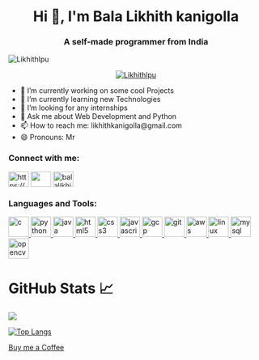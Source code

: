 <h1 align="center">Hi 👋, I'm Bala Likhith kanigolla</h1>
<h3 align="center">A self-made programmer from India</h3>

<p align="left"> <img src="https://visitor-badge.glitch.me/badge?page_id=Likhithlpu.Likhithlpu" alt="Likhithlpu" /> </p>

<p align="center"> <a href="https://github.com/ryo-ma/github-profile-trophy"><img src="https://github-profile-trophy.vercel.app/?username=Likhithlpu" alt="Likhithlpu" /></a> </p>
<ul >
 <li>🔭 I’m currently working on some cool Projects</li>
 <li>🌱 I’m currently learning new Technologies</li>
 <li>👯 I’m looking for any internships</li>
 <li>💬 Ask me about Web Development and Python</li>
 <li>📫 How to reach me: likhithkanigolla@gmail.com</li>
 <li>😄 Pronouns: Mr</li>
</ul>
<p align="left">
<h3 align="left">Connect with me:</h3>
<a href="https://www.linkedin.com/in/balalikhithkanigolla/" target="blank"><img align="center" src="https://cdn.jsdelivr.net/npm/simple-icons@3.0.1/icons/linkedin.svg" alt="https://www.linkedin.com/in/balalikhithkanigolla/" height="30" width="40" /></a>
<a href="https://www.facebook.com/balalikhith.kanigolla/" target="blank"><img align="center" src="https://cdn.jsdelivr.net/npm/simple-icons@3.0.1/icons/facebook.svg" alt="" height="30" width="40" /></a>
<a href="https://www.instagram.com/balalikhith_kanigolla/" target="blank"><img align="center" src="https://cdn.jsdelivr.net/npm/simple-icons@3.0.1/icons/instagram.svg" alt="balalikhith_kanigolla" height="30" width="40" /></a>
</p>

<h3 align="left">Languages and Tools:</h3>
<p align="left"> 
 <a href="https://www.cprogramming.com/" target="_blank"> <img src="https://www.pngitem.com/pimgs/m/31-312155_c-programming-language-logo-hd-png-download.png" alt="c" width="40" height="40"/> </a>
   <a href="https://www.python.org" target="_blank"> <img src="https://upload.wikimedia.org/wikipedia/commons/thumb/c/c3/Python-logo-notext.svg/768px-Python-logo-notext.svg.png" alt="python" width="40" height="40"/> </a> 
  <a href="https://www.java.com" target="_blank"> <img src="https://upload.wikimedia.org/wikipedia/en/thumb/3/30/Java_programming_language_logo.svg/1200px-Java_programming_language_logo.svg.png" alt="java" width="40" height="40"/> </a> 
  <a href="https://www.w3.org/html/" target="_blank"> <img src="https://www.w3.org/html/logo/downloads/HTML5_1Color_Black.png" alt="html5" width="40" height="40"/> </a> 
  <a href="https://www.w3schools.com/css/" target="_blank"> <img src="https://upload.wikimedia.org/wikipedia/commons/thumb/d/d5/CSS3_logo_and_wordmark.svg/1200px-CSS3_logo_and_wordmark.svg.png" alt="css3" width="40" height="40"/> </a> 
  <a href="https://developer.mozilla.org/en-US/docs/Web/JavaScript" target="_blank"> <img src="https://1000logos.net/wp-content/uploads/2020/09/JavaScript-Logo.png" alt="javascript" width="40" height="40"/> </a> 
  <a href="https://cloud.google.com" target="_blank"> <img src="https://www.vectorlogo.zone/logos/google_cloud/google_cloud-icon.svg" alt="gcp" width="40" height="40"/> </a> <a href="https://git-scm.com/" target="_blank"> <img src="https://www.vectorlogo.zone/logos/git-scm/git-scm-icon.svg" alt="git" width="40" height="40"/> </a>  
 <a href="https://aws.amazon.com" target="_blank"> <img src="https://upload.wikimedia.org/wikipedia/commons/thumb/9/93/Amazon_Web_Services_Logo.svg/1200px-Amazon_Web_Services_Logo.svg.png" alt="aws" width="40" height="40"/> </a> 
  <a href="https://www.linux.org/" target="_blank"> <img src="https://i.pinimg.com/originals/c7/b8/11/c7b8113247fecd83bd9b5ed5bd3f34d5.png" alt="linux" width="40" height="40"/> </a> 
  <a href="https://www.mysql.com/" target="_blank"> <img src="https://cdn.worldvectorlogo.com/logos/mysql.svg" alt="mysql" width="40" height="40"/> </a>  
  <a href="https://opencv.org/" target="_blank"> <img src="https://www.vectorlogo.zone/logos/opencv/opencv-icon.svg" alt="opencv" width="40" height="40"/> </a> 
   
# GitHub Stats 📈
<img src="https://github-readme-stats.vercel.app/api?username=LIKHITHLPU&show_icons=true&theme=radical&include_all_commits=true">
<br>

[![Top Langs](https://github-readme-stats.vercel.app/api/top-langs/?username=LIKHITHLPU)](https://github.com/anuraghazra/github-readme-stats)


[Buy me a Coffee](https://rzp.io/l/coffeeforlikhith)

